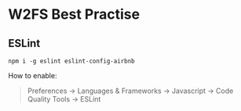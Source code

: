 # W2FS Best Practise

## ESLint

```
npm i -g eslint eslint-config-airbnb
```

How to enable:

> Preferences -> Languages & Frameworks -> Javascript -> Code Quality Tools -> ESLint

